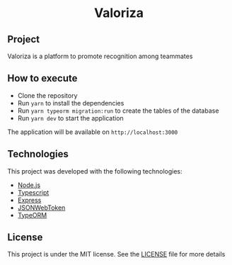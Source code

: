 <h1 align="center">Valoriza</h1>

## Project

Valoriza is a platform to promote recognition among teammates

## How to execute

- Clone the repository
- Run `yarn` to install the dependencies
- Run `yarn typeorm migration:run` to create the tables of the database
- Run `yarn dev` to start the application

The application will be available on `http://localhost:3000`

## Technologies

This project was developed with the following technologies:

- [Node.js](https://nodejs.org/en/)
- [Typescript](https://www.typescriptlang.org/)
- [Express](https://expressjs.com/pt-br/)
- [JSONWebToken](https://github.com/auth0/node-jsonwebtoken#readme)
- [TypeORM](https://typeorm.io/#/)

## License

This project is under the MIT license. See the [LICENSE](LICENSE.md) file for more details
